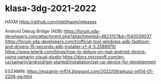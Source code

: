 # klasa-3dg-2021-2022

HAXM 
https://github.com/intel/haxm/releases


Android Debug Bridge (ADB) https://forum.xda-developers.com/attachment.php?attachmentid=4623157&d=1540039037 https://forum.xda-developers.com/t/official-tool-windows-adb-fastboot-and-drivers-15-seconds-adb-installer-v1-4-3.2588979/ https://www.telerik.com/blogs/how-to-debug-on-real-android-device-using-xamarin-visual-studio https://docs.microsoft.com/en-us/xamarin/android/get-started/installation/set-up-device-for-development


EGZAMIN:
https://egzamin-inf04.blogspot.com/2022/09/arkusz-inf04-01-2206-sg.html
